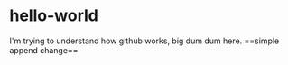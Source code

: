 # hello-world
I'm trying to understand how github works, big dum dum here.
==simple append change==
